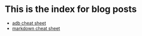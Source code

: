 # This is the index for blog posts

- [adb cheat sheet](https://anitro5.github.io/Blog/ADB_Cheat_Sheet.html)
- [markdown cheat sheet](https://anitro5.github.io/Blog/markdown_cheat_sheet.html)
